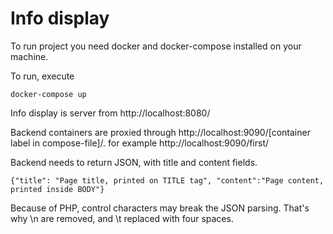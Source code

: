# Info display

To run project you need docker and docker-compose installed on your machine.

To run, execute

```
docker-compose up
```

Info display is server from http://localhost:8080/

Backend containers are proxied through http://localhost:9090/[container label in compose-file]/. for example http://localhost:9090/first/

Backend needs to return JSON, with title and content fields. 

```
{"title": "Page title, printed on TITLE tag", "content":"Page content, printed inside BODY"}
```

Because of PHP, control characters may break the JSON parsing. That's why \n are removed, and \t replaced with four spaces. 
